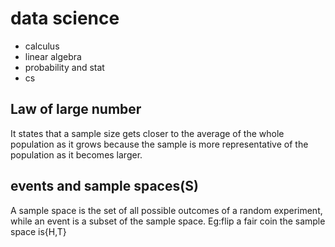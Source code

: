 # data science
* calculus
* linear algebra
* probability and stat
* cs
## Law of large number
   It states that a sample size gets closer to the average of the whole population as it grows because the sample is more representative of the population as it becomes larger.
## events and sample spaces(S)
   A sample space is the set of all possible outcomes of a random experiment, while an event is a subset of the sample space.
Eg:flip a fair coin the sample space is{H,T}
   
